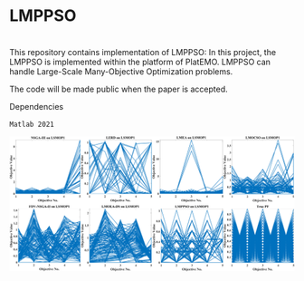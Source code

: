 
# LMPPSO
# 

This repository contains implementation of LMPPSO:
In this project, the LMPPSO is implemented within the platform of PlatEMO. LMPPSO can handle Large-Scale Many-Objective Optimization problems.

The code will be made public when the paper is accepted.

Dependencies

	Matlab 2021

<div align="center">
  <img src="https://github.com/hccccc92918/LMPPSO/blob/master/data/fig8.png">
</div>
